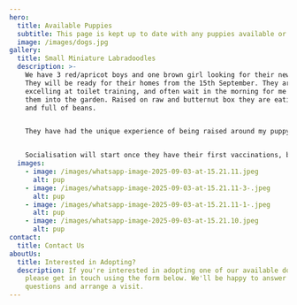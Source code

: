 ```yaml
---
hero:
  title: Available Puppies
  subtitle: This page is kept up to date with any puppies available or future litters
  image: /images/dogs.jpg
gallery:
  title: Small Miniature Labradoodles
  description: >-
    We have 3 red/apricot boys and one brown girl looking for their new homes.
    They will be ready for their homes from the 15th September. They are
    excelling at toilet training, and often wait in the morning for me to let
    them into the garden. Raised on raw and butternut box they are eating well
    and full of beans.


    They have had the unique experience of being raised around my puppy-obsessed 8-month-old daughter, who will do anything to break into the pen to be with them. So they spend a lot of time in the kitchen being hugged by her. They are very well desensitised to the usual hustle of a very busy family home and are not phased at all by the TV, hoover, or a toddlers meltdown. They are great at being washed, brushed, blow dried and having trims and nail clips. 


    Socialisation will start once they have their first vaccinations, but they are already very used to other dogs, including our very big mastiff. 
  images:
    - image: /images/whatsapp-image-2025-09-03-at-15.21.11.jpeg
      alt: pup
    - image: /images/whatsapp-image-2025-09-03-at-15.21.11-3-.jpeg
      alt: pup
    - image: /images/whatsapp-image-2025-09-03-at-15.21.11-1-.jpeg
      alt: pup
    - image: /images/whatsapp-image-2025-09-03-at-15.21.10.jpeg
      alt: pup
contact:
  title: Contact Us
aboutUs:
  title: Interested in Adopting?
  description: If you're interested in adopting one of our available doodles,
    please get in touch using the form below. We'll be happy to answer any
    questions and arrange a visit.
---
```

